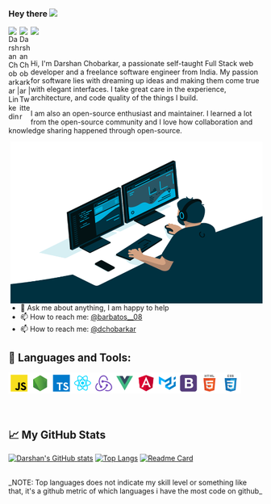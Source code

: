 ### Hey there <img src="https://media.giphy.com/media/hvRJCLFzcasrR4ia7z/giphy.gif" width="25px">

<a href="https://www.linkedin.com/in/dchobarkar/">
  <img align="left" alt="Darshan Chobarkar | Linkedin" width="22px" src="https://img.shields.io/badge/LinkedIn-0077B5?style=for-the-badge&logo=linkedin&logoColor=white" />
</a>

<a href="https://twitter.com/barbatos__08">
  <img align="left" alt="Darshan Chobarkar | Twitter" width="22px" src="https://raw.githubusercontent.com/peterthehan/peterthehan/master/assets/twitter.svg" />
</a>

![](https://visitor-badge.glitch.me/badge?page_id=dchobarkar.dchobarkar)

<br />

Hi, I'm Darshan Chobarkar, a passionate self-taught Full Stack web developer and a freelance software engineer from India. My passion for software lies with dreaming up ideas and making them come true with elegant interfaces. I take great care in the experience, architecture, and code quality of the things I build.

I am also an open-source enthusiast and maintainer. I learned a lot from the open-source community and I love how collaboration and knowledge sharing happened through open-source.

  <img align="right" alt="Darshan Coding" src="https://github.com/dchobarkar/dchobarkar/blob/main/DarshanCoding.gif?raw=true" width="500" height="320" />
  <br />
  <br />
  
- 💬 Ask me about anything, I am happy to help
- 📫 How to reach me: [@barbatos__08](https://twitter.com/barbatos__08)
- 📫 How to reach me: [@dchobarkar](https://www.linkedin.com/in/dchobarkar/)

## 🔨 Languages and Tools:

<a href="https://www.javascript.com/" target="_blank"> 
  <img align="left" alt="Javascript" height="42px" src="https://github.com/dchobarkar/dchobarkar/blob/main/assets/javascript.png" /> 
</a>
<a href="https://nodejs.org/en/" target="_blank">
  <img align="left" alt="Node" height ="42px" src="https://github.com/dchobarkar/dchobarkar/blob/main/assets/node.png" />
</a>
<a href="https://www.typescriptlang.org/" target="_blank"> 
  <img align="left" alt="TypeScript" height ="42px" src="https://github.com/dchobarkar/dchobarkar/blob/main/assets/typescript.png" /> 
</a>
<a href="https://reactjs.org/" target="_blank">
  <img align="left" alt="ReactJs" height ="42px" src="https://github.com/dchobarkar/dchobarkar/blob/main/assets/react.png" />
</a>
<a href="https://redux.js.org/" target="_blank">
  <img align="left" alt="Redux" height ="42px" src="https://github.com/dchobarkar/dchobarkar/blob/main/assets/redux.png" />
</a>
<a href="https://vuejs.org/" target="_blank"> 
  <img align="left" alt="VueJs" height ="42px" src="https://github.com/dchobarkar/dchobarkar/blob/main/assets/vue.png" /> 
</a>
<a href="https://angular.io/" target="_blank"> 
  <img align="left" alt="Angular" height ="42px"  src="https://github.com/dchobarkar/dchobarkar/blob/main/assets/angular.png" /> 
</a>
<a href="https://material-ui.com/" target="_blank">
  <img align="left" alt="Material-ui" height ="42px" src="https://github.com/dchobarkar/dchobarkar/blob/main/assets/material-ui.png" />
</a>
<a href="https://getbootstrap.com/" target="_blank"> 
  <img align="left" alt="Bootstrap" height ="42px" src="https://github.com/dchobarkar/dchobarkar/blob/main/assets/bootstrap.png" />
</a>
<a href="https://html.com/" target="_blank">
  <img align="left" alt="HTML" height ="42px" src="https://github.com/dchobarkar/dchobarkar/blob/main/assets/html.png" />
</a>
<a href="https://developer.mozilla.org/en-US/docs/Web/CSS" target="_blank"> 
  <img alt="CSS" height='42px' src="https://github.com/dchobarkar/dchobarkar/blob/main/assets/css.png"/> 
</a>

  <br />
  <br />
  <br />

## 📈 My GitHub Stats

[![Darshan's GitHub stats](https://github-readme-stats.vercel.app/api?username=dchobarkar&count_private=true&show_icons=true&theme=dark)]()
[![Top Langs](https://github-readme-stats.vercel.app/api/top-langs/?username=dchobarkar&layout=compact&theme=dark)](https://github.com/anuraghazra/github-readme-stats)
[![Readme Card](https://github-readme-stats.vercel.app/api/pin/?username=dchobarkar&repo=Smart_India_Hackathon_2019_Paytm&theme=dark)]()

<br>
_NOTE: Top languages does not indicate my skill level or something like that, it's a github metric of which languages i have the most code on github_
